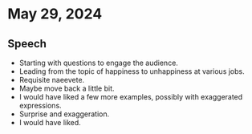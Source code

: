 # May 29, 2024

## Speech

- Starting with questions to engage the audience.
- Leading from the topic of happiness to unhappiness at various jobs.
- Requisite naeevete.
- Maybe move back a little bit.
- I would have liked a few more examples, possibly with exaggerated expressions.
- Surprise and exaggeration.
- I would have liked.
